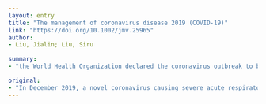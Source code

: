 ```yaml
---
layout: entry
title: "The management of coronavirus disease 2019 (COVID-19)"
link: "https://doi.org/10.1002/jmv.25965"
author:
- Liu, Jialin; Liu, Siru

summary:
- "the World Health Organization declared the coronavirus outbreak to be a public health emergency of international concern on January 31, 2020. Severe COVID-19 patients should be managed and treated in a critical care unit. Treatment entails general supportive care, respiratory support, symptomatic treatment, nutritional support, psychological intervention. The prognosis depends on the severity of the disease, the patient's age, the underlying diseases of the patients."

original:
- "In December 2019, a novel coronavirus causing severe acute respiratory disease occurred in Wuhan, China. It is an emerging infectious disease with widespread and rapid infectiousness. The World Health Organization (WHO) declared the coronavirus outbreak to be a public health emergency of international concern on January 31, 2020. Severe COVID-19 patients should be managed and treated in a critical care unit. Performing a Chest X-ray/CT can judge the severity of the disease. The management of COVID-19 patients includes epidemiological risk and patient isolation; treatment entails general supportive care, respiratory support, symptomatic treatment, nutritional support, psychological intervention, etc. The prognosis of the patients depends upon the severity of the disease, the patient's age, the underlying diseases of the patients, and the patient's overall medical condition. The management of COVID-19 should focus on early diagnosis, immediate isolation, general and optimized supportive care, and infection prevention and control. This article is protected by copyright. All rights reserved."
---
```


